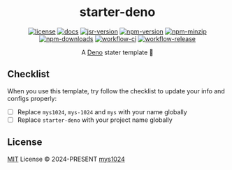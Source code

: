 <div align="center">

# starter-deno

[![license](https://img.shields.io/github/license/mys1024/starter-deno?&style=flat-square)](./LICENSE)
[![docs](https://img.shields.io/badge/docs-reference-rgb(247%2C223%2C30)?style=flat-square)](https://jsr.io/@mys/starter-deno/doc?style=flat-square)
[![jsr-version](https://img.shields.io/badge/dynamic/json?url=https%3A%2F%2Fjsr.io%2F%40mys%2Fstarter-deno%2Fmeta.json&query=%24.latest&style=flat-square&label=jsr&color=rgb(247%2C223%2C30))](https://jsr.io/@mys/starter-deno)
[![npm-version](https://img.shields.io/npm/v/starter-deno?style=flat-square&color=rgb(203%2C56%2C55))](https://www.npmjs.com/package/starter-deno)
[![npm-minzip](https://img.shields.io/bundlephobia/minzip/starter-deno?style=flat-square&label=minzip)](https://bundlephobia.com/package/starter-deno)
[![npm-downloads](https://img.shields.io/npm/dy/starter-deno?&style=flat-square)](https://www.npmjs.com/package/starter-deno)
[![workflow-ci](https://img.shields.io/github/actions/workflow/status/mys1024/starter-deno/ci.yml?label=ci&style=flat-square)](https://github.com/mys1024/starter-deno/actions/workflows/ci.yml)
[![workflow-release](https://img.shields.io/github/actions/workflow/status/mys1024/starter-deno/release.yml?label=release&style=flat-square)](https://github.com/mys1024/starter-deno/actions/workflows/release.yml)

A [Deno](https://deno.com/) stater template 🦕

</div>

## Checklist

When you use this template, try follow the checklist to update your info and configs properly:

- [ ] Replace `mys1024`, `mys-1024` and `mys` with your name globally
- [ ] Replace `starter-deno` with your project name globally

## License

[MIT](./LICENSE) License &copy; 2024-PRESENT [mys1024](https://github.com/mys1024)
